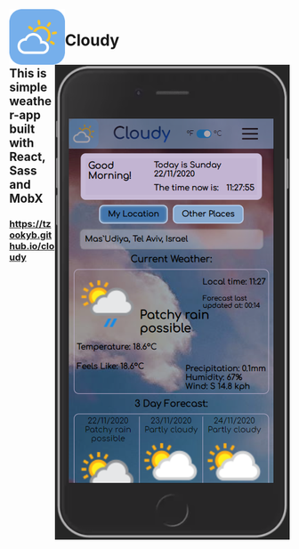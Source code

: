 <img src="/src/assets/img/logo.png" align="left" width=100> 
<img src="/screenshot.png" align="right"> 
  
# Cloudy  
  
## This is simple weather-app built with React, Sass and MobX

### https://tzookyb.github.io/cloudy
